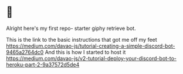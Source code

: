 # :robot:
Alright here's my first repo- starter giphy retrieve bot.

This is the link to the basic instructions that got me off my feet 
https://medium.com/davao-js/tutorial-creating-a-simple-discord-bot-9465a2764dc0
And this is how I started to host it
https://medium.com/davao-js/v2-tutorial-deploy-your-discord-bot-to-heroku-part-2-9a37572d5de4


